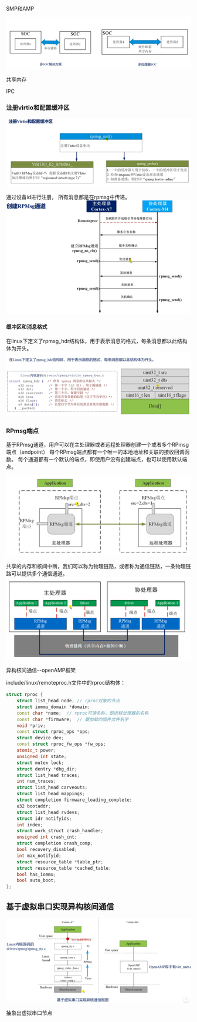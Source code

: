 SMP和AMP

![alt text](./images/soc_diff.png)

共享内存

IPC

### 注册virtio和配置缓冲区

![alt text](./images/image-1.png)

通过设备id进行注册，
所有消息都是在rpmsg中传递。
![alt text](./images/create_rpmsg.png)

#### 缓冲区和消息格式
在linux下定义了rpmsg_hdr结构体，用于表示消息的格式，每条消息都以此结构体为开头。
![alt text](./images/rpmsg.png)

### RPmsg端点
基于RPmsg通道，用户可以在主处理器或者远程处理器创建一个或者多个RPmsg端点（endpoint）
每个RPmsg端点都有一个唯一的本地地址和关联的接收回调函数。
每个通道都有一个默认的端点，即使用户没有创建端点，也可以使用默认端点。

![alt text](./images/endpoint.png)

共享的内存和核间中断，我们可以称为物理链路，或者称为通信链路，一条物理链路可以提供多个通信通道。
![alt text](./images/rpmsg_channel.png)


异构核间通信--openAMP框架

include/linux/remoteproc.h文件中的rproc结构体：

```cpp
struct rproc {
	struct list_head node; // rproc对象的节点
	struct iommu_domain *domain;
	const char *name;  // rproc可读名称，即远程处理器的名称
	const char *firmware;  // 要加载的固件文件名字
	void *priv;
	const struct rproc_ops *ops;
	struct device dev;
	const struct rproc_fw_ops *fw_ops;
	atomic_t power;
	unsigned int state;
	struct mutex lock;
	struct dentry *dbg_dir;
	struct list_head traces;
	int num_traces;
	struct list_head carveouts;
	struct list_head mappings;
	struct completion firmware_loading_complete;
	u32 bootaddr;
	struct list_head rvdevs;
	struct idr notifyids;
	int index;
	struct work_struct crash_handler;
	unsigned int crash_cnt;
	struct completion crash_comp;
	bool recovery_disabled;
	int max_notifyid;
	struct resource_table *table_ptr;
	struct resource_table *cached_table;
	bool has_iommu;
	bool auto_boot;
};
```

## 基于虚拟串口实现异构核间通信

![alt text](./images/image.png)

抽象出虚拟串口节点